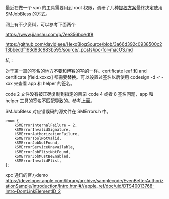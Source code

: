 最近在做一个 vpn 的工具需要用到  root 权限，调研了几种[提权方案](./mac%E6%8F%90%E6%9D%83%E6%96%B9%E6%A1%88%E7%A0%94%E7%A9%B6.md)最终决定使用 SMJobBless 的方式。

网上有不少资料，可以参考下面两个

https://www.jianshu.com/p/7ee356bcedf8

https://github.com/davidleee/HexoBlogSource/blob/3a66d392c0938500c213bbeddf163d93c983b595/source/_posts/ipc-for-macOS.md


坑：

对于第一篇的签名的地方不要和博客的写的一样。certificate leaf 和 and certificate [field.xxxxx] 都需要替换。可以设置过签名以后使用 codesign -d -r - xxx 来查看 app 和 helper 的签名。

code 2 文件没有被正确复制到指定的目录
code 4 或者 8 签名问题，app 和 helper 工具的签名不匹配导致的。参考上面。

SMJobBless 对应错误码的源文件在 SMErrors.h 中。

```
enum {
    kSMErrorInternalFailure = 2,
    kSMErrorInvalidSignature,
    kSMErrorAuthorizationFailure,
    kSMErrorToolNotValid,
    kSMErrorJobNotFound,
    kSMErrorServiceUnavailable,
    kSMErrorJobPlistNotFound,
    kSMErrorJobMustBeEnabled,
    kSMErrorInvalidPlist,
};
```

xpc 通讯的官方demo https://developer.apple.com/library/archive/samplecode/EvenBetterAuthorizationSample/Introduction/Intro.html#//apple_ref/doc/uid/DTS40013768-Intro-DontLinkElementID_2